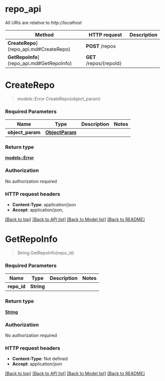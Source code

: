 # repo_api

All URIs are relative to *http://localhost*

Method | HTTP request | Description
------------- | ------------- | -------------
**CreateRepo**](repo_api.md#CreateRepo) | **POST** /repos | 
**GetRepoInfo**](repo_api.md#GetRepoInfo) | **GET** /repos/{repoId} | 


# **CreateRepo**
> models::Error CreateRepo(object_param)


### Required Parameters

Name | Type | Description  | Notes
------------- | ------------- | ------------- | -------------
  **object_param** | [**ObjectParam**](ObjectParam.md)|  | 

### Return type

[**models::Error**](Error.md)

### Authorization

No authorization required

### HTTP request headers

 - **Content-Type**: application/json
 - **Accept**: application/json, 

[[Back to top]](#) [[Back to API list]](../README.md#documentation-for-api-endpoints) [[Back to Model list]](../README.md#documentation-for-models) [[Back to README]](../README.md)

# **GetRepoInfo**
> String GetRepoInfo(repo_id)


### Required Parameters

Name | Type | Description  | Notes
------------- | ------------- | ------------- | -------------
  **repo_id** | **String**|  | 

### Return type

[**String**](string.md)

### Authorization

No authorization required

### HTTP request headers

 - **Content-Type**: Not defined
 - **Accept**: application/json

[[Back to top]](#) [[Back to API list]](../README.md#documentation-for-api-endpoints) [[Back to Model list]](../README.md#documentation-for-models) [[Back to README]](../README.md)

